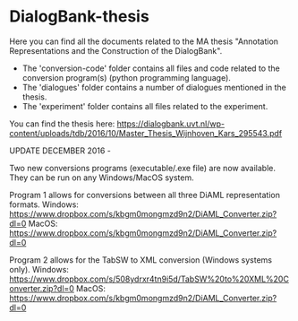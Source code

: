 # DialogBank-thesis
Here you can find all the documents related to the MA thesis "Annotation Representations and the Construction of the DialogBank".

- The 'conversion-code' folder contains all files and code related to the conversion program(s) (python programming language).
- The 'dialogues' folder contains a number of dialogues mentioned in the thesis.
- The 'experiment' folder contains all files related to the experiment.

You can find the thesis here: https://dialogbank.uvt.nl/wp-content/uploads/tdb/2016/10/Master_Thesis_Wijnhoven_Kars_295543.pdf

UPDATE DECEMBER  2016 - 

Two new conversions programs (executable/.exe file) are now available. They can be run on any Windows/MacOS system.

Program 1 allows for conversions between all three DiAML representation formats. 
Windows: https://www.dropbox.com/s/kbgm0mongmzd9n2/DiAML_Converter.zip?dl=0
MacOS: https://www.dropbox.com/s/kbgm0mongmzd9n2/DiAML_Converter.zip?dl=0 

Program 2 allows for the TabSW to XML conversion (Windows systems only).
Windows: https://www.dropbox.com/s/508ydrxr4tn9i5d/TabSW%20to%20XML%20Converter.zip?dl=0 
MacOS: https://www.dropbox.com/s/kbgm0mongmzd9n2/DiAML_Converter.zip?dl=0
